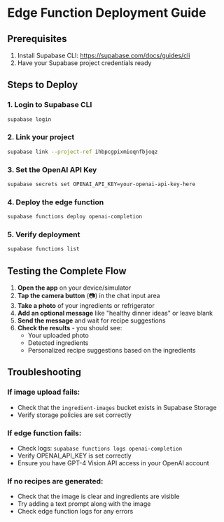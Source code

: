 # Edge Function Deployment Guide

## Prerequisites
1. Install Supabase CLI: https://supabase.com/docs/guides/cli
2. Have your Supabase project credentials ready

## Steps to Deploy

### 1. Login to Supabase CLI
```bash
supabase login
```

### 2. Link your project
```bash
supabase link --project-ref ihbpcgpixmioqnfbjoqz
```

### 3. Set the OpenAI API Key
```bash
supabase secrets set OPENAI_API_KEY=your-openai-api-key-here
```

### 4. Deploy the edge function
```bash
supabase functions deploy openai-completion
```

### 5. Verify deployment
```bash
supabase functions list
```

## Testing the Complete Flow

1. **Open the app** on your device/simulator
2. **Tap the camera button** (📷) in the chat input area
3. **Take a photo** of your ingredients or refrigerator
4. **Add an optional message** like "healthy dinner ideas" or leave blank
5. **Send the message** and wait for recipe suggestions
6. **Check the results** - you should see:
   - Your uploaded photo
   - Detected ingredients
   - Personalized recipe suggestions based on the ingredients

## Troubleshooting

### If image upload fails:
- Check that the `ingredient-images` bucket exists in Supabase Storage
- Verify storage policies are set correctly

### If edge function fails:
- Check logs: `supabase functions logs openai-completion`
- Verify OPENAI_API_KEY is set correctly
- Ensure you have GPT-4 Vision API access in your OpenAI account

### If no recipes are generated:
- Check that the image is clear and ingredients are visible
- Try adding a text prompt along with the image
- Check edge function logs for any errors